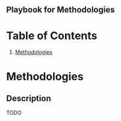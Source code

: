 ## Playbook for Methodologies

# Table of Contents

1. [Methodologies](#methodologies)

# Methodologies

## Description

TODO
